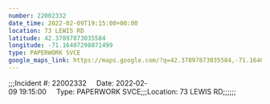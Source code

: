 ```yaml
---
number: 22002332
date_time: 2022-02-09T19:15:00+00:00
location: 73 LEWIS RD
latitude: 42.37897873035584
longitude: -71.16407298071499
type: PAPERWORK SVCE
google_maps_link: https://maps.google.com/?q=42.37897873035584,-71.16407298071499
---
```


;;;Incident #: 22002332     Date: 2022‐02‐09 19:15:00     Type: PAPERWORK SVCE;;;Location: 73 LEWIS RD;;;;;;
